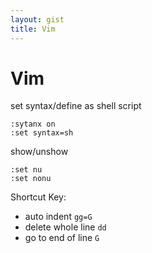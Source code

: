 ```yaml
---
layout: gist
title: Vim
---
```


# Vim

set syntax/define as shell script
```
:sytanx on
:set syntax=sh 
```

show/unshow 
```
:set nu
:set nonu
```

Shortcut Key:
- auto indent `gg=G`
- delete whole line `dd`
- go to end of line `G`
